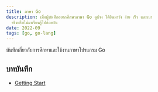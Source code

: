 ```yaml
---
title: ภาษา Go
description: เมื่อผู้บันทึกอยากศึกษาภาษา Go ดูบ้าง ได้ยินมาว่า ง่าย เร็ว และเบา
  จริงหรือไม่มาเรียนรู้ไปด้วยกัน
date: 2022-09
tags: [go, go-lang]
---
```


บันทึกเกี่ยวกับการศึกษาและใช้งานภาษาโปรแกรม Go

## บทบันทึก

- [Getting Start](getting-started.md)
